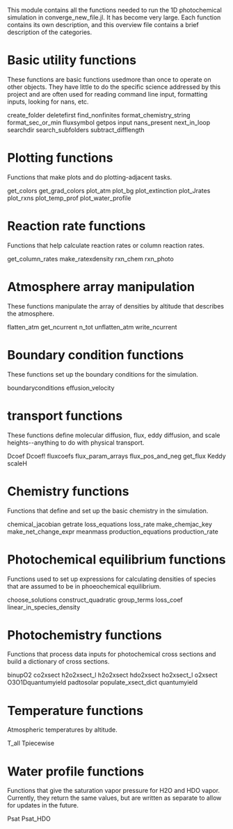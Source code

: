This module contains all the functions needed to run the 1D photochemical simulation in converge_new_file.jl. It has become very large. Each function contains its own description, and this overview file contains a brief description of the categories.

# Basic utility functions

These functions are basic functions usedmore than once to operate on other objects. They have little to do the specific science addressed by this project and are often used for reading command line input, formatting inputs, looking for nans, etc. 

create_folder
deletefirst
find_nonfinites
format_chemistry_string
format_sec_or_min
fluxsymbol
getpos
input
nans_present
next_in_loop
searchdir
search_subfolders
subtract_difflength
       
# Plotting functions

Functions that make plots and do plotting-adjacent tasks.

get_colors
get_grad_colors
plot_atm
plot_bg
plot_extinction
plot_Jrates
plot_rxns
plot_temp_prof
plot_water_profile

                    
# Reaction rate functions

Functions that help calculate reaction rates or column reaction rates.
       
get_column_rates
make_ratexdensity
rxn_chem
rxn_photo
       
# Atmosphere array manipulation

These functions manipulate the array of densities by altitude that describes the atmosphere.

flatten_atm
get_ncurrent
n_tot
unflatten_atm
write_ncurrent

# Boundary condition functions

These functions set up the boundary conditions for the simulation. 

boundaryconditions
effusion_velocity

# transport functions

These functions define molecular diffusion, flux, eddy diffusion, and scale heights--anything to do with physical transport. 

Dcoef
Dcoef!
fluxcoefs
flux_param_arrays
flux_pos_and_neg
get_flux
Keddy
scaleH                                 

# Chemistry functions

Functions that define and set up the basic chemistry in the simulation. 

chemical_jacobian
getrate
loss_equations
loss_rate
make_chemjac_key
make_net_change_expr
meanmass
production_equations
production_rate

# Photochemical equilibrium functions

Functions used to set up expressions for calculating densities of species that are assumed to be in phoeochemical equilibrium.

choose_solutions
construct_quadratic
group_terms
loss_coef
linear_in_species_density

# Photochemistry functions

Functions that process data inputs for photochemical cross sections and build a dictionary of cross sections.

binupO2
co2xsect
h2o2xsect_l
h2o2xsect
hdo2xsect
ho2xsect_l
o2xsect
O3O1Dquantumyield
padtosolar
populate_xsect_dict
quantumyield 

# Temperature functions

Atmospheric temperatures by altitude.

T_all
Tpiecewise    
                                                                                                
# Water profile functions  

Functions that give the saturation vapor pressure for H2O and HDO vapor. Currently, they return the same values, but are written as separate to allow for updates in the future.

Psat Psat_HDO                                                                                                                                                                               

